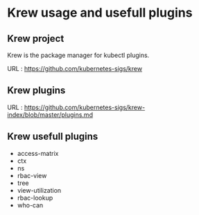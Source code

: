 # Krew usage and usefull plugins

## Krew project

Krew is the package manager for kubectl plugins.

URL : https://github.com/kubernetes-sigs/krew

## Krew plugins

URL : https://github.com/kubernetes-sigs/krew-index/blob/master/plugins.md

## Krew usefull plugins

* access-matrix
* ctx
* ns
* rbac-view
* tree
* view-utilization
* rbac-lookup
* who-can